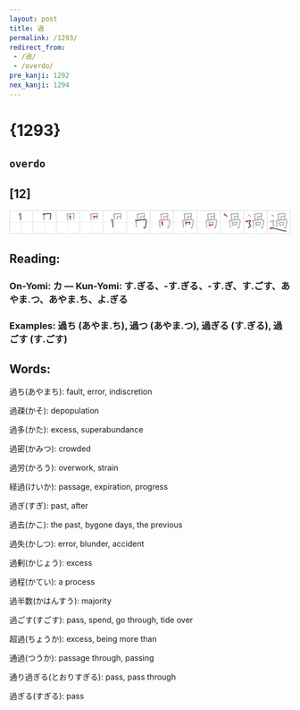 ```yaml
---
layout: post
title: 過
permalink: /1293/
redirect_from:
 - /過/
 - /overdo/
pre_kanji: 1292
nex_kanji: 1294
---
```


# {1293}

## `overdo`

## [12]

<div class="stroke"><img src="../images/E9818E.png" /></div>

## Reading:

### On-Yomi: カ &mdash; Kun-Yomi: す.ぎる、-す.ぎる、-す.ぎ、す.ごす、あやま.つ、あやま.ち、よ.ぎる

### Examples: 過ち (あやま.ち), 過つ (あやま.つ), 過ぎる (す.ぎる), 過ごす (す.ごす)

## Words:

過ち(あやまち): fault, error, indiscretion

過疎(かそ): depopulation

過多(かた): excess, superabundance

過密(かみつ): crowded

過労(かろう): overwork, strain

経過(けいか): passage, expiration, progress

過ぎ(すぎ): past, after

過去(かこ): the past, bygone days, the previous

過失(かしつ): error, blunder, accident

過剰(かじょう): excess

過程(かてい): a process

過半数(かはんすう): majority

過ごす(すごす): pass, spend, go through, tide over

超過(ちょうか): excess, being more than

通過(つうか): passage through, passing

通り過ぎる(とおりすぎる): pass, pass through

過ぎる(すぎる): pass
